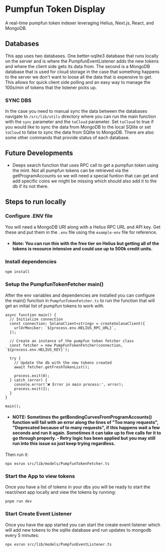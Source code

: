 # Pumpfun Token Display

A real-time pumpfun token indexer leveraging Helius, Next.js, React, and MongoDB.

## Databases

This app uses two databases. One better-sqlite3 database that runs locally on the server and is where the PumpfunEventListener adds the new tokens and where the client side gets its data from. The second is a MongoDB database that is used for cloud storage in the case that something happens to the server we don't want to loose all the data that is expensive to get. This allows for quick client side polling and an easy way to manage the 100s/min of tokens that the listener picks up.

### SYNC DBS

In the case you need to manual sync the data between the databases navigate to `/src/lib/utils` directory where you can run the main function with the `sync` parameter and the `toCloud` parameter. Set `toCloud` to true if you would like to sync the data from MongoDB to the local SQlite or set `toCloud` to false to sync the data from SQlite to MongoDB. There are also some other commands that provide status of each database.

## Future Developments

- Deeps search function that uses RPC call to get a pumpfun token using the mint. Not all pumpfun tokens can be retrieved via the getProgramAccounts so we will need a special funtion that can get and add specific coins we might be missing which should also add it to the db if its not there.

## Steps to run locally

### Configure .ENV file

You will need a MongoDB URI along with a Helius RPC URL and API key. Get these and put them in the `.env` file using the `example-env` file for reference.

- #### Note: You can run this with the free tier on Helius but getting all of the tokens is resource intensive and could use up to 500k credit units.

### Install dependencies

```
npm install
```

### Setup the PumpfunTokenFetcher main()

After the env variables and dependencies are installed you can configure the main() function in `PumpfunTokenFetcher.ts` to run the function that will get an initial list of pumpfun tokens to work with.

```
async function main() {
  // Initialize connection
  const connection: SolanaClient<string> = createSolanaClient({
    urlOrMoniker: `${process.env.HELIUS_RPC_URL}`,
  });

  // Create an instance of the pumpfun token fetcher class
  const fetcher = new PumpFunTokenFetcher(connection, `${process.env.HELIUS_KEY}`);

  try {
    // Update the db with the new tokens created
    await fetcher.getFreshTokenList();

    process.exit(0);
  } catch (error) {
    console.error('❌ Error in main process:', error);
    process.exit(1);
  }
}

main();
```

- #### NOTE: Sometimes the getBondingCurvesFromProgramAccounts() function will fail with an error along the lines of "Too many requests", "Deprecated because of to many requests", if this happens wait a few seconds and run it again. Sometimes it can take up to five calls for it to go through properly. - Retry logic has been applied but you may still run into this issue so just keep trying regardless.

Then run it:

```
npx esrun src/lib/models/PumpfunTokenFetcher.ts
```

### Start the App to view tokens

Once you have a list of tokens in your dbs you will be ready to start the react/next app locally and view the tokens by running:

```
pnpm run dev
```

### Start Create Event Listener

Once you have the app started you can start the create event listener which will add new tokens to the sqlite database and run updates to mongodb every 5 minutes:

```
npx esrun src/lib/models/PumpfunEventListener.ts
```
